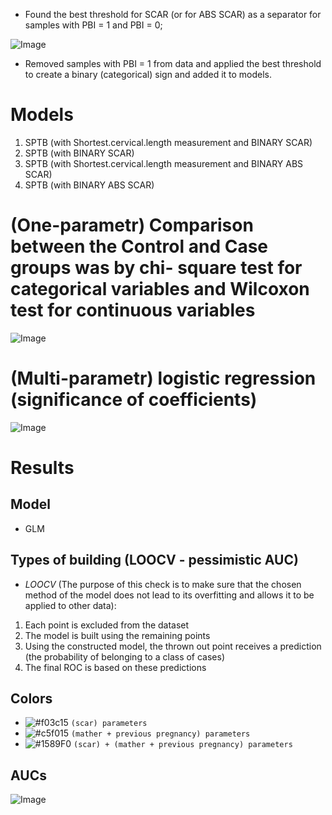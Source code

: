 - Found the best threshold for SCAR (or for ABS SCAR) as a separator for samples with PBI = 1 and PBI = 0;

![Image](SCAR_both.png)

- Removed samples with PBI = 1 from data and applied the best threshold to create a binary (categorical) sign and added it to models.

# Models

1. SPTB (with Shortest.cervical.length measurement and BINARY SCAR)
2. SPTB (with BINARY SCAR)
3. SPTB (with Shortest.cervical.length measurement and BINARY ABS SCAR)
4. SPTB (with BINARY ABS SCAR)

# (One-parametr) Comparison between the Control and Case groups was by chi- square test for categorical variables and Wilcoxon test for continuous variables

![Image](SPTB_common_one_1.png)

# (Multi-parametr) logistic regression (significance of coefficients)
![Image](SPTB_common_all_1.png)



# Results
## Model
- GLM

## Types of building (LOOCV - pessimistic AUC)
- *LOOCV* (The purpose of this check is to make sure that the chosen method of the model does not lead to its overfitting and allows it to be applied to other data):
1. Each point is excluded from the dataset
2. The model is built using the remaining points
3. Using the constructed model, the thrown out point receives a prediction (the probability of belonging to a class of cases)
4. The final ROC is based on these predictions

## Colors
- ![#f03c15](https://via.placeholder.com/15/f03c15/000000?text=+) `(scar) parameters`
- ![#c5f015](https://via.placeholder.com/15/c5f015/000000?text=+) `(mather + previous pregnancy) parameters`
- ![#1589F0](https://via.placeholder.com/15/1589F0/000000?text=+) `(scar) + (mather + previous pregnancy) parameters`

## AUCs
![Image](SPTB_special_fig.png)

